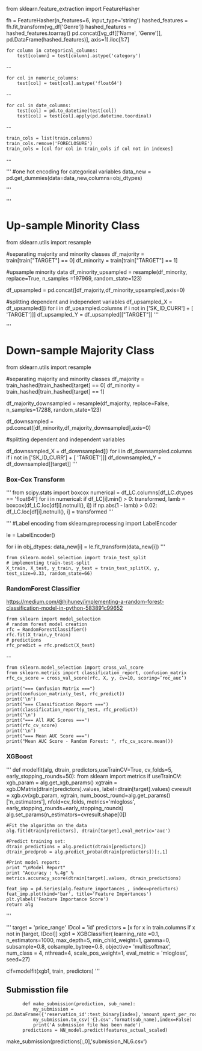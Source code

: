from sklearn.feature_extraction import FeatureHasher

fh = FeatureHasher(n_features=6, input_type='string')
hashed_features = fh.fit_transform(vg_df['Genre'])
hashed_features = hashed_features.toarray()
pd.concat([vg_df[['Name', 'Genre']], pd.DataFrame(hashed_features)], 
          axis=1).iloc[1:7]																																																	

    for column in categorical_columns:
        test[column] = test[column].astype('category')
--

    for col in numeric_columns:
        test[col] = test[col].astype('float64')
--

    for col in date_columns:
        test[col] = pd.to_datetime(test[col])
        test[col] = test[col].apply(pd.datetime.toordinal)
--

    train_cols = list(train.columns)
    train_cols.remove('FORECLOSURE')
    train_cols = [col for col in train_cols if col not in indexes]

--

'''
#one hot encoding for categorical variables
data_new = pd.get_dummies(data=data_new,columns=obj_dtypes)

'''

'''
# Up-sample Minority Class
from sklearn.utils import resample

#separating majority and minority classes
df_majority = train[train["TARGET"] == 0]
df_minority = train[train["TARGET"] == 1]

#upsample minority data
df_minority_upsampled = resample(df_minority,
                                 replace=True,
                                 n_samples =197969,
                                 random_state=123)

df_upsampled = pd.concat([df_majority,df_minority_upsampled],axis=0)

#splitting dependent and independent variables
df_upsampled_X = df_upsampled[[i for i in df_upsampled.columns if i not in ['SK_ID_CURR'] + [ 'TARGET']]]
df_upsampled_Y = df_upsampled[["TARGET"]]
'''

'''
# Down-sample Majority Class
from sklearn.utils import resample

#separating majority and minority classes
df_majority = train_hashed[train_hashed[target] == 0]
df_minority = train_hashed[train_hashed[target] == 1]

df_majority_downsampled = resample(df_majority,
                                   replace=False,
                                   n_samples=17288,
                                   random_state=123)

df_downsampled = pd.concat([df_minority,df_majority_downsampled],axis=0)

#splitting dependent and independent variables

df_downsampled_X = df_downsampled[[i for i in df_downsampled.columns if i not in ['SK_ID_CURR'] + [ 'TARGET']]]
df_downsampled_Y = df_downsampled[[target]]
'''


### Box-Cox Transform
'''
from scipy.stats import boxcox
numerical = df_LC.columns[df_LC.dtypes == 'float64']
for i in numerical:
    if df_LC[i].min() > 0:
        transformed, lamb = boxcox(df_LC.loc[df[i].notnull(), i])
        if np.abs(1 - lamb) > 0.02:
            df_LC.loc[df[i].notnull(), i] = transformed
'''

'''
#Label encoding
from sklearn.preprocessing import LabelEncoder

le = LabelEncoder()

for i in obj_dtypes:
    data_new[i] = le.fit_transform(data_new[i])
'''

    from sklearn.model_selection import train_test_split
    # implementing train-test-split
    X_train, X_test, y_train, y_test = train_test_split(X, y, test_size=0.33, random_state=66)


### RandomForest Classifier

https://medium.com/@hjhuney/implementing-a-random-forest-classification-model-in-python-583891c99652

    from sklearn import model_selection
    # random forest model creation
    rfc = RandomForestClassifier()
    rfc.fit(X_train,y_train)
    # predictions
    rfc_predict = rfc.predict(X_test)
--

    from sklearn.model_selection import cross_val_score
    from sklearn.metrics import classification_report, confusion_matrix
    rfc_cv_score = cross_val_score(rfc, X, y, cv=10, scoring=’roc_auc’)
    
    print("=== Confusion Matrix ===")
    print(confusion_matrix(y_test, rfc_predict))
    print('\n')
    print("=== Classification Report ===")
    print(classification_report(y_test, rfc_predict))
    print('\n')
    print("=== All AUC Scores ===")
    print(rfc_cv_score)
    print('\n')
    print("=== Mean AUC Score ===")
    print("Mean AUC Score - Random Forest: ", rfc_cv_score.mean())
### XGBoost
'''
def modelfit(alg, dtrain, predictors,useTrainCV=True, cv_folds=5, early_stopping_rounds=50):
    from sklearn import metrics
    if useTrainCV:
        xgb_param = alg.get_xgb_params()
        xgtrain = xgb.DMatrix(dtrain[predictors].values, label=dtrain[target].values)
        cvresult = xgb.cv(xgb_param, xgtrain, num_boost_round=alg.get_params()['n_estimators'], nfold=cv_folds,
            metrics='mlogloss', early_stopping_rounds=early_stopping_rounds)
        alg.set_params(n_estimators=cvresult.shape[0])
    
    #Fit the algorithm on the data
    alg.fit(dtrain[predictors], dtrain[target],eval_metric='auc')
        
    #Predict training set:
    dtrain_predictions = alg.predict(dtrain[predictors])
    dtrain_predprob = alg.predict_proba(dtrain[predictors])[:,1]
        
    #Print model report:
    print "\nModel Report"
    print "Accuracy : %.4g" % metrics.accuracy_score(dtrain[target].values, dtrain_predictions)

    feat_imp = pd.Series(alg.feature_importances_, index=predictors)
    feat_imp.plot(kind='bar', title='Feature Importances')
    plt.ylabel('Feature Importance Score')
    return alg
'''

'''
target = 'price_range'
IDcol = 'id'
predictors = [x for x in train.columns if x not in [target, IDcol]]
xgb1 = XGBClassifier(
 learning_rate =0.1,
 n_estimators=1000,
 max_depth=5,
 min_child_weight=1,
 gamma=0,
 subsample=0.8,
 colsample_bytree=0.8,
 objective= 'multi:softmax',
 num_class = 4,
 nthread=4,
 scale_pos_weight=1,
eval_metric = 'mlogloss',
 seed=27)

clf=modelfit(xgb1, train, predictors)
'''


## Submisstion file

          def make_submission(prediction, sub_name):
              my_submission = pd.DataFrame({'reservation_id':test_binary[index],'amount_spent_per_room_night_scaled':prediction})
              my_submission.to_csv('{}.csv'.format(sub_name),index=False)
              print('A submission file has been made')
          predictions = NN_model.predict(features_actual_scaled)

make_submission(predictions[:,0],'submission_NL6.csv')
